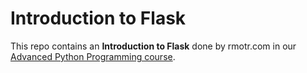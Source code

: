 # Introduction to Flask

This repo contains an **Introduction to Flask** done by rmotr.com in our [Advanced Python Programming course](https://rmotr.com/advanced-python-programming).
